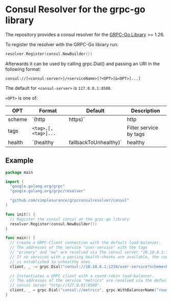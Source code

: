 # Consul Resolver for the grpc-go library

The repository provides a consul resolver for the
[GRPC-Go Library](https://github.com/grpc/grpc-go) >= 1.26.

To register the resolver with the GRPC-Go library run:

```go
resolver.Register(consul.NewBuilder())
```

Afterwards it can be used by calling grpc.Dial() and passing an URI in the
following format:

```
consul://[<consul-server>]/<serviceName>[?<OPT>[&<OPT>]...]
```

The default for `<consul-server>` is `127.0.0.1:8500`.

`<OPT>` is one of:

| OPT        | Format                          | Default  | Description                                                                                                                                                      |
|------------|---------------------------------|----------|------------------------------------------------------------------------------------------------------------------------------------------------------------------|
| scheme     | `(http|https)`                  | http     | Establish connection to consul via http or https.                                                                                                                |
| tags       | `<tag>,[,<tag>]...`             |          | Filter service by tags                                                                                                                                           |
| health     | `(healthy|fallbackToUnhealthy)` | healthy  | `healthy` resolves only to services with a passing health status.<br>`fallbackToUnhealthy` resolves to unhealthy ones if none exist with passing healthy status. |

## Example

```go
package main

import (
  "google.golang.org/grpc"
  "google.golang.org/grpc/resolver"

  "github.com/simplesurance/grpcconsulresolver/consul"
)

func init() {
  // Register the consul consul at the grpc-go library
  resolver.Register(consul.NewBuilder())
}

func main() {
  // Create a GRPC-Client connection with the default load-balancer.
  // The addresses of the service "user-service" with the tags
  // "primary" and "eu" are resolved via the consul server "10.10.0.1:1234".
  // If no services with a passing health-checks are available, the connection
  // is established to unhealthy ones.
  client, _ := grpc.Dial("consul://10.10.0.1:1234/user-service?scheme=https&tags=primary,eu&health=fallbackToUnhealthy")

  // Instantiates a GRPC client with a round-robin load-balancer.
  // The addresses of the service "metrics" are resolved via the default
  // consul server "http://127.0.01:8500".
  client, _ = grpc.Dial("consul://metrics", grpc.WithBalancerName("round_robin"))
}
```
